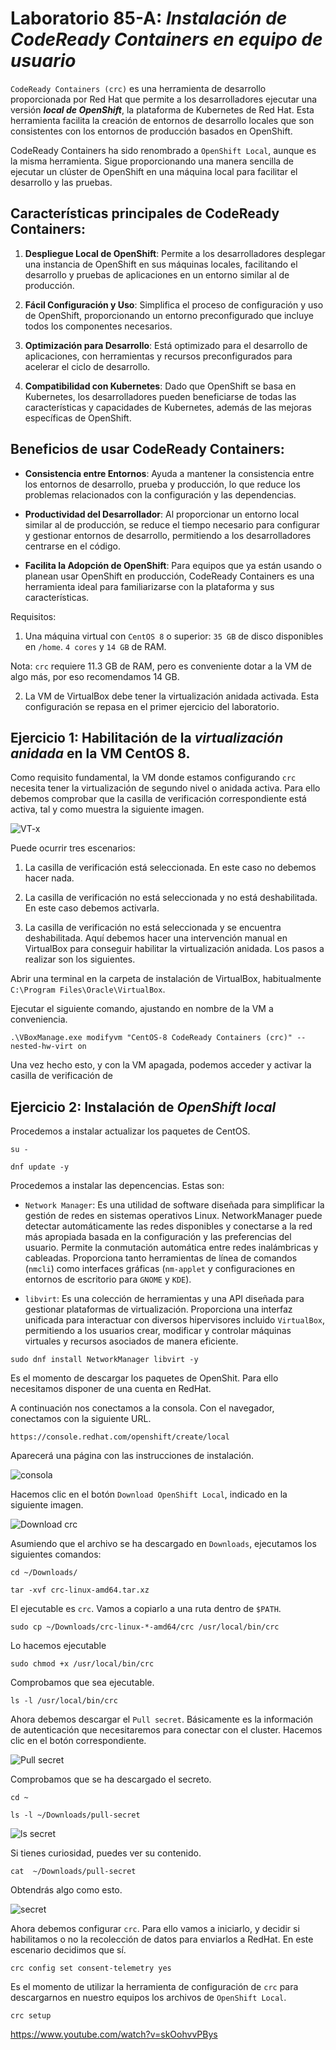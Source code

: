 # Laboratorio 85-A: ***Instalación de CodeReady Containers en equipo de usuario***

`CodeReady Containers (crc)` es una herramienta de desarrollo proporcionada por Red Hat que permite a los desarrolladores ejecutar una versión ***local de OpenShift***, la plataforma de Kubernetes de Red Hat. Esta herramienta facilita la creación de entornos de desarrollo locales que son consistentes con los entornos de producción basados en OpenShift. 

CodeReady Containers ha sido renombrado a `OpenShift Local`, aunque es la misma herramienta. Sigue proporcionando una manera sencilla de ejecutar un clúster de OpenShift en una máquina local para facilitar el desarrollo y las pruebas.

## Características principales de CodeReady Containers:

1. **Despliegue Local de OpenShift**: Permite a los desarrolladores desplegar una instancia de OpenShift en sus máquinas locales, facilitando el desarrollo y pruebas de aplicaciones en un entorno similar al de producción.

2. **Fácil Configuración y Uso**: Simplifica el proceso de configuración y uso de OpenShift, proporcionando un entorno preconfigurado que incluye todos los componentes necesarios.

3. **Optimización para Desarrollo**: Está optimizado para el desarrollo de aplicaciones, con herramientas y recursos preconfigurados para acelerar el ciclo de desarrollo.

4. **Compatibilidad con Kubernetes**: Dado que OpenShift se basa en Kubernetes, los desarrolladores pueden beneficiarse de todas las características y capacidades de Kubernetes, además de las mejoras específicas de OpenShift.

## Beneficios de usar CodeReady Containers:

- **Consistencia entre Entornos**: Ayuda a mantener la consistencia entre los entornos de desarrollo, prueba y producción, lo que reduce los problemas relacionados con la configuración y las dependencias.

- **Productividad del Desarrollador**: Al proporcionar un entorno local similar al de producción, se reduce el tiempo necesario para configurar y gestionar entornos de desarrollo, permitiendo a los desarrolladores centrarse en el código.

- **Facilita la Adopción de OpenShift**: Para equipos que ya están usando o planean usar OpenShift en producción, CodeReady Containers es una herramienta ideal para familiarizarse con la plataforma y sus características.


Requisitos:

1. Una máquina virtual con `CentOS 8` o superior: `35 GB` de disco disponibles en `/home`. `4 cores` y `14 GB` de RAM.

Nota: `crc` requiere 11.3 GB de RAM, pero es conveniente dotar a la VM de algo más, por eso recomendamos 14 GB.

2. La VM de VirtualBox debe tener la virtualización anidada activada. Esta configuración se repasa en el primer ejercicio del laboratorio.


## Ejercicio 1: Habilitación de la ***virtualización anidada*** en la VM CentOS 8.

Como requisito fundamental, la VM donde estamos configurando `crc` necesita tener la virtualización de segundo nivel o anidada activa. Para ello debemos comprobar que la casilla de verificación correspondiente está activa, tal y como muestra la siguiente imagen.

![VT-x](../img/202405302004.png)

Puede ocurrir tres escenarios:

1. La casilla de verificación está seleccionada. En este caso no debemos hacer nada.

2. La casilla de verificación no está seleccionada y no está deshabilitada. En este caso debemos activarla.

3. La casilla de verificación no está seleccionada y se encuentra deshabilitada. Aquí debemos hacer una intervención manual en VirtualBox para conseguir habilitar la virtualización anidada. Los pasos a realizar son los siguientes.

Abrir una terminal en la carpeta de instalación de VirtualBox, habitualmente `C:\Program Files\Oracle\VirtualBox`. 

Ejecutar el siguiente comando, ajustando en nombre de la VM a conveniencia.
```
.\VBoxManage.exe modifyvm "CentOS-8 CodeReady Containers (crc)" --nested-hw-virt on
```
Una vez hecho esto, y con la VM apagada, podemos acceder y activar la casilla de verificación de



## Ejercicio 2: Instalación de ***OpenShift local*** 

Procedemos a instalar actualizar los paquetes de CentOS.

```
su -
```

```
dnf update -y
```

Procedemos a instalar las depencencias. Estas son:

- `Network Manager`: Es una utilidad de software diseñada para simplificar la gestión de redes en sistemas operativos Linux. NetworkManager puede detectar automáticamente las redes disponibles y conectarse a la red más apropiada basada en la configuración y las preferencias del usuario. Permite la conmutación automática entre redes inalámbricas y cableadas. Proporciona tanto herramientas de línea de comandos (`nmcli`) como interfaces gráficas (`nm-applet` y configuraciones en entornos de escritorio para `GNOME` y `KDE`).

- `libvirt`: Es una colección de herramientas y una API diseñada para gestionar plataformas de virtualización. Proporciona una interfaz unificada para interactuar con diversos hipervisores incluido `VirtualBox`, permitiendo a los usuarios crear, modificar y controlar máquinas virtuales y recursos asociados de manera eficiente. 

```
sudo dnf install NetworkManager libvirt -y
```

Es el momento de descargar los paquetes de OpenShit. Para ello necesitamos disponer de una cuenta en RedHat.

A continuación nos conectamos a la consola. Con el navegador, conectamos con la siguiente URL.
```
https://console.redhat.com/openshift/create/local
```

Aparecerá una página con las instrucciones de instalación. 

![consola](../img/202405301842.png)

Hacemos clic en el botón `Download OpenShift Local`, indicado en la siguiente imagen. 

![Download crc](../img/202405301846.png)

Asumiendo que el archivo se ha descargado en `Downloads`, ejecutamos los siguientes comandos:

```
cd ~/Downloads/
```

```
tar -xvf crc-linux-amd64.tar.xz 
```

El ejecutable es `crc`. Vamos a copiarlo a una ruta dentro de `$PATH`.

```
sudo cp ~/Downloads/crc-linux-*-amd64/crc /usr/local/bin/crc
```

Lo hacemos ejecutable 
```
sudo chmod +x /usr/local/bin/crc
```

Comprobamos que sea ejecutable.
```
ls -l /usr/local/bin/crc
```


Ahora debemos descargar el `Pull secret`. Básicamente es la información de autenticación que necesitaremos para conectar con el cluster. Hacemos clic en el botón correspondiente.

![Pull secret](../img/202405301846.png)

Comprobamos que se ha descargado el secreto.
```
cd ~
```

```
ls -l ~/Downloads/pull-secret 
```

![ls secret](../img/202405301913.png)

Si tienes curiosidad, puedes ver su contenido.
```
cat  ~/Downloads/pull-secret 
```

Obtendrás algo como esto.

![secret](../img/202405301918.png)


Ahora debemos configurar `crc`. Para ello vamos a iniciarlo, y decidir si habilitamos o no la recolección de datos para enviarlos a RedHat. En este escenario decidimos que sí.
```
crc config set consent-telemetry yes
```

Es el momento de utilizar la herramienta de configuración de `crc` para descargarnos en nuestro equipos los archivos de `OpenShift Local`.
```
crc setup
```







 

https://www.youtube.com/watch?v=skOohvvPBys
